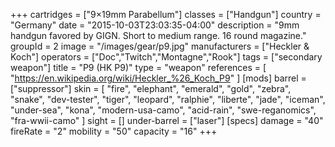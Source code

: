 +++
cartridges = ["9×19mm Parabellum"]
classes = ["Handgun"]
country = "Germany"
date = "2015-10-03T23:03:35-04:00"
description = "9mm handgun favored by GIGN. Short to medium range. 16 round magazine."
groupId = 2
image = "/images/gear/p9.jpg"
manufacturers = ["Heckler & Koch"]
operators = ["Doc","Twitch","Montagne","Rook"]
tags = ["secondary weapon"]
title = "P9 (HK P9)"
type = "weapon"
references = [
  "https://en.wikipedia.org/wiki/Heckler_%26_Koch_P9"
]
[mods]
  barrel = ["suppressor"]
  skin = [
    "fire",
    "elephant",
    "emerald",
    "gold",
    "zebra",
    "snake",
    "dev-tester",
    "tiger",
    "leopard",
    "ralphie",
    "liberte",
    "jade",
    "iceman",
    "under-sea",
    "kona",
    "modern-usa-camo",
    "acid-rain",
    "swe-reganomics",
    "fra-wwii-camo"
  ]
  sight = []
  under-barrel = ["laser"]
[specs]
  damage = "40"
  fireRate = "2"
  mobility = "50"
  capacity = "16"
+++
